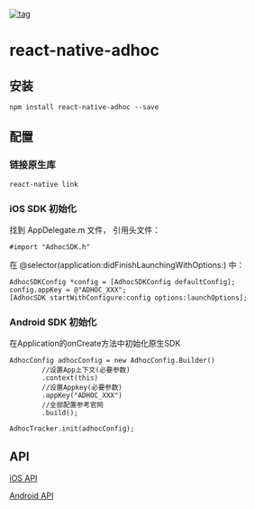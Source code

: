 [![tag](https://img.shields.io/badge/tag-1.0.0-blue.svg)](https://github.com/AppAdhoc/react-native-adhoc/releases)

# react-native-adhoc

## 安装

```
npm install react-native-adhoc --save
```

## 配置

### 链接原生库

```
react-native link
```

### iOS SDK 初始化

找到 AppDelegate.m 文件， 引用头文件：

```#import "AdhocSDK.h"```

在 @selector(application:didFinishLaunchingWithOptions:) 中：

```
AdhocSDKConfig *config = [AdhocSDKConfig defaultConfig];
config.appKey = @"ADHOC_XXX";
[AdhocSDK startWithConfigure:config options:launchOptions];
```

### Android SDK 初始化

在Application的onCreate方法中初始化原生SDK

```
AdhocConfig adhocConfig = new AdhocConfig.Builder()
        //设置App上下文(必要参数)
        .context(this)
        //设置Appkey(必要参数)
        .appKey("ADHOC_XXX")
        //全部配置参考官网
        .build();

AdhocTracker.init(adhocConfig);
```

## API

[iOS API](documents/ios_api.md)

[Android API](documents/android_api.md)
